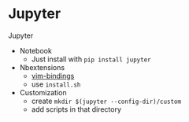 # Jupyter


Jupyter
* Notebook
    - Just install with `pip install jupyter`
* Nbextensions
    - [vim-bindings](https://github.com/lambdalisue/jupyter-vim-binding)
    - use `install.sh`
* Customization
    - create `mkdir $(jupyter --config-dir)/custom` 
    - add scripts in that directory




